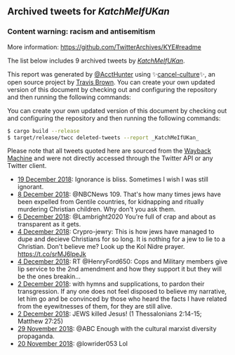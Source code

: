 ## Archived tweets for _KatchMeIfUKan_
### Content warning: racism and antisemitism
More information: https://github.com/TwitterArchives/KYE#readme

The list below includes 9 archived tweets by
[_KatchMeIfUKan_](https://twitter.com/_KatchMeIfUKan_).



This report was generated by [@AcctHunter](https://twitter.com/accthunter) using ✨[cancel-culture](https://github.com/travisbrown/cancel-culture)✨,
an open source project by [Travis Brown](https://twitter.com/travisbrown). You can create your own
updated version of this document by checking out and configuring the repository and then running
the following commands:

You can create your own updated version of this document by checking out and configuring the
repository and then running the following commands:

```bash
$ cargo build --release
$ target/release/twcc deleted-tweets --report _KatchMeIfUKan_
```

Please note that all tweets quoted here are sourced from the
[Wayback Machine](https://web.archive.org) and were not directly accessed through the Twitter API or
any Twitter client.

* [19 December 2018](https://web.archive.org/web/20181219041022/https://twitter.com/_KatchMeIfUKan_/status/1075241908438355968): Ignorance is bliss.  Sometimes I wish I was still ignorant.
* [ 8 December 2018](https://web.archive.org/web/20181208032130/https://twitter.com/_KatchMeIfUKan_/status/1071243344255299584): @NBCNews 109. That's how many times jews have been expelled from Gentile countries, for kidnapping and ritually murdering Christian children. Why don't you ask them.
* [ 6 December 2018](https://web.archive.org/web/20181206085223/https://twitter.com/_KatchMeIfUKan_/status/1070601838007861248): @Lambright2020 You're full of crap and about as transparent as it gets.
* [ 4 December 2018](https://web.archive.org/web/20181204020133/https://twitter.com/_KatchMeIfUKan_/status/1069773672704065537): Crypro-jewry: This is how jews have managed to dupe and decieve Christians for so long. It is nothing for a jew to lie to a Christian. Don't believe me? Look up the Kol Nidre prayer. https://t.co/srMJ6lpeJk
* [ 4 December 2018](https://web.archive.org/web/20181204014001/https://twitter.com/_KatchMeIfUKan_/status/1069768253646520321): RT @HenryFord650: Cops and Military members give lip service to the 2nd amendment and how they support it but they will be the ones breakin…
* [ 2 December 2018](https://web.archive.org/web/20181202065718/https://twitter.com/_KatchMeIfUKan_/status/1069123324909883392): with hymns and supplications, to pardon their transgression. If any one does not feel disposed to believe my narrative, let him go and be convinced by those who heard the facts I have related from the eyewitnesses of them, for they are still alive.
* [ 2 December 2018](https://web.archive.org/web/20181202021008/https://twitter.com/_KatchMeIfUKan_/status/1069051057051979779): JEWS killed Jesus!   (1 Thessalonians 2:14-15; Matthew 27:25)
* [29 November 2018](https://web.archive.org/web/20181129100319/https://twitter.com/_KatchMeIfUKan_/status/1068082973910675459): @ABC Enough with the cultural marxist diversity propaganda.
* [20 November 2018](https://web.archive.org/web/20181120095822/https://twitter.com/_KatchMeIfUKan_/status/1064820237428768768): @lowrider053 Lol
